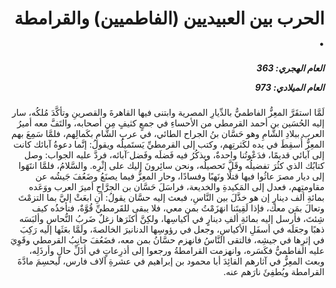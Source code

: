 <h1 dir="rtl">الحرب بين العبيديين (الفاطميين) والقرامطة .</h1>

<h5 dir="rtl">العام الهجري:  363

العام الميلادي: 973

</h5>

<p dir="rtl">لَمَّا استقَرَّ المعِزُّ الفاطميُّ بالدِّيارِ المصرية وابتنى فيها القاهرةَ والقصرينِ وتأكَّدَ مُلكُه، سار إليه الحُسَين بن أحمد القرمطي من الأحساءِ في جمعٍ كثيفٍ مِن أصحابه، والتَفَّ معه أميرُ العرب ببلادِ الشَّامِ وهو حَسَّان بنُ الجراح الطائي، في عربِ الشَّامِ بكَمالِهم، فلمَّا سَمِعَ بهم المعِزُّ أُسقِطَ في يده لكَثرتِهم، وكتب إلى القرمطيِّ يَستَميلُه ويقولُ: إنَّما دعوةُ آبائك كانت إلى آبائي قديمًا، فدَعْوتُنا واحدةٌ، ويذكُرُ فيه فَضلَه وفَضل َآبائه، فردَّ عليه الجواب: وصل كتابُك الذي كثُرَ تفضيلُه وقَلَّ تَحصيلُه، ونحن سائِرونَ إليك على إثْرِه. والسَّلامُ، فلمَّا انتَهَوا إلى ديار مصرَ عاثُوا فيها قتلًا ونَهبًا وفسادًا، وحار المعِزُّ فيما يصنَعُ وضَعُفَ جَيشُه عن مقاومتِهم، فعدل إلى المَكيدةِ والخديعة، فراسَلَ حَسَّان بن الجرَّاحِ أميرَ العرب ووَعَده بمائةِ ألف دينارٍ إن هو خذَّلَ بين النَّاسِ، فبعث إليه حسَّان يقولُ: أنِ ابعَثْ إليَّ بما التزمْتَ وتعالَ بمَن معك، فإذا لَقِيتَنا انهَزَمْتُ بمن معي، فلا يبقى للقَرمطيِّ قُوَّةٌ، فتأخذُه كيف شِئتَ، فأرسل إليه بمائةِ ألفِ دينارٍ في أكياسِها، ولكِنَّ أكثَرَها زغلٌ ضَربُ النُّحاسِ وألبَسَه ذهبًا وجعَلَه في أسفَلِ الأكياسِ، وجعل في رؤوسِها الدنانيرَ الخالصةَ، ولَمَّا بعَثَها إليه رَكِبَ في إثرِها في جيشِه، فالتقى النَّاسُ فانهزم حسَّانُ بمن معه، فضَعُفَ جانِبُ القرمطي وقَوِيَ عليه الفاطميُّ فكَسَره، وانهزمت القرامطةُ ورجعوا إلى أذرِعاتٍ في أذَلِّ حالٍ وأرذَلِه، وبعث المعِزُّ في آثارهم القائِدَ أبا محمود بن إبراهيم في عشرةِ آلاف فارس، ليحسِمَ مادَّةَ القرامطة ويُطفِئَ نارَهم عنه.</p></br>
